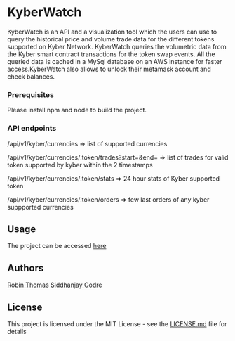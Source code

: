 # KyberWatch

KyberWatch is an API and a visualization tool which the users can use to query the historical price and volume trade data for the different tokens supported on Kyber Network. KyberWatch queries the volumetric data from the Kyber smart contract transactions for the token swap events. All the queried data is cached in a MySql database on an AWS instance for faster access.KyberWatch also allows to unlock their metamask account and check balances. 


### Prerequisites

Please install npm and node to build the project.

### API endpoints

/api/v1/kyber/currencies => list of supported currencies

/api/v1/kyber/currencies/:token/trades?start=&end= => list of trades for valid token supported by kyber within the 2 timestamps

/api/v1/kyber/currencies/:token/stats => 24 hour stats of Kyber supported token

/api/v1/kyber/currencies/:token/orders => few last orders of any kyber suppported currencies


## Usage

The project can be accessed [here](http://ethsg.herokuapp.com/)

## Authors

[Robin Thomas](https://github.com/robin-thomas)
[Siddhanjay Godre](https://github.com/siddhanjay)

## License

This project is licensed under the MIT License - see the [LICENSE.md](LICENSE.md) file for details

